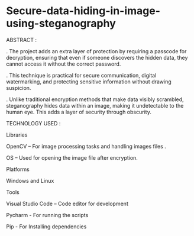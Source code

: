 # Secure-data-hiding-in-image-using-steganography

ABSTRACT :

. The project adds an extra layer of protection by requiring a passcode for decryption, ensuring that even if someone discovers the hidden data, they cannot access it without the correct password.

. This technique is practical for secure communication, digital watermarking, and protecting sensitive information without drawing suspicion.

. Unlike traditional encryption methods that make data visibly scrambled, steganography hides data within an image, making it undetectable to the human eye. This adds a layer of security through obscurity.

TECHNOLOGY USED :

Libraries 

OpenCV – For image processing tasks  and handling images files .

OS – Used for opening the image file after encryption.


Platforms

Windows and Linux


Tools 

Visual Studio Code – Code editor for development

Pycharm - For running the scripts

Pip - For Installing dependencies



